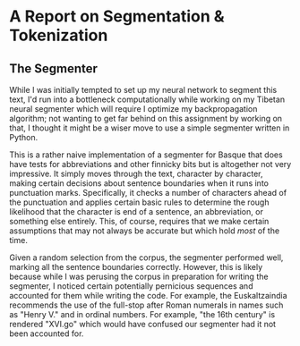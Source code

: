 # A Report on Segmentation & Tokenization
## The Segmenter
 While I was initially tempted to set up my neural network to
 segment this text, I'd run into a bottleneck computationally
 while working on my Tibetan neural segmenter which will
 require I optimize my backpropagation algorithm; not wanting to
 get far behind on this assignment by working on that, I thought
 it might be a wiser move to use a simple segmenter written
 in Python.

 This is a rather naive implementation of a segmenter for
 Basque that does have tests for abbreviations and other
 finnicky bits but is altogether not very impressive. It simply
 moves through the text, character by character, making certain
 decisions about sentence boundaries when it runs into
 punctuation marks. Specifically, it checks a number of
 characters ahead of the punctuation and applies certain basic
 rules to determine the rough likelihood that the character is
 end of a sentence, an abbreviation, or something else entirely.
 This, of course, requires that we make certain assumptions that
 may not always be accurate but which hold *most* of the time.

 Given a random selection from the corpus, the segmenter
 performed well, marking all the sentence boundaries correctly.
 However, this is likely because while I was perusing the
 corpus in preparation for writing the segmenter, I noticed
 certain potentially pernicious sequences and accounted for
 them while writing the code. For example, the Euskaltzaindia
 recommends the use of the full-stop after Roman numerals
 in names such as "Henry V." and in ordinal numbers. For
 example, "the 16th century" is rendered "XVI.go" which
 would have confused our segmenter had it not been accounted
 for.